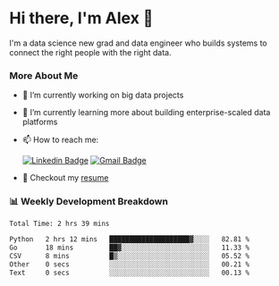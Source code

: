 # Hi there, I'm Alex  👋

I'm a data science new grad and data engineer who builds systems to connect the right people with the right data. 

### More About Me

- 🔭 I’m currently working on big data projects
- 🌱 I’m currently learning more about building enterprise-scaled data platforms
- 📫 How to reach me:

  [![Linkedin Badge](https://img.shields.io/badge/LinkedIn-0077B5?style=for-the-badge&logo=linkedin&logoColor=white)](https://www.linkedin.com/in/alex-chen-112523chen/) [![Gmail Badge](https://img.shields.io/badge/Gmail-D14836?style=for-the-badge&logo=gmail&logoColor=white)](mailto:itsalexchen@gmail.com)
- 📝 Checkout my [resume](https://itsalexchen.vercel.app/AlexChenResume.pdf)



### 📊 Weekly Development Breakdown
<!--START_SECTION:waka-->

```txt
Total Time: 2 hrs 39 mins

Python   2 hrs 12 mins   ████████████████████▓░░░░   82.81 %
Go       18 mins         ██▓░░░░░░░░░░░░░░░░░░░░░░   11.33 %
CSV      8 mins          █▒░░░░░░░░░░░░░░░░░░░░░░░   05.52 %
Other    0 secs          ░░░░░░░░░░░░░░░░░░░░░░░░░   00.21 %
Text     0 secs          ░░░░░░░░░░░░░░░░░░░░░░░░░   00.13 %
```

<!--END_SECTION:waka-->
